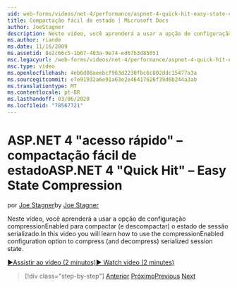 ```yaml
---
uid: web-forms/videos/net-4/performance/aspnet-4-quick-hit-easy-state-compression
title: Compactação fácil de estado | Microsoft Docs
author: JoeStagner
description: Neste vídeo, você aprenderá a usar a opção de configuração compressionEnabled para compactar (e descompactar) o estado de sessão serializado.
ms.author: riande
ms.date: 11/16/2009
ms.assetid: 8e2c66c5-1b67-483a-9e74-ed67b3d85051
msc.legacyurl: /web-forms/videos/net-4/performance/aspnet-4-quick-hit-easy-state-compression
msc.type: video
ms.openlocfilehash: 4eb6d08aeebcf963d2230fbc6c802ddc15477a3a
ms.sourcegitcommit: e7e91932a6e91a63e2e46417626f39d6b244a3ab
ms.translationtype: MT
ms.contentlocale: pt-BR
ms.lasthandoff: 03/06/2020
ms.locfileid: "78567721"
---
```

# <a name="aspnet-4-quick-hit--easy-state-compression"></a><span data-ttu-id="bde19-103">ASP.NET 4 "acesso rápido" – compactação fácil de estado</span><span class="sxs-lookup"><span data-stu-id="bde19-103">ASP.NET 4 "Quick Hit" – Easy State Compression</span></span>

<span data-ttu-id="bde19-104">por [Joe Stagner](https://github.com/JoeStagner)</span><span class="sxs-lookup"><span data-stu-id="bde19-104">by [Joe Stagner](https://github.com/JoeStagner)</span></span>

<span data-ttu-id="bde19-105">Neste vídeo, você aprenderá a usar a opção de configuração compressionEnabled para compactar (e descompactar) o estado de sessão serializado.</span><span class="sxs-lookup"><span data-stu-id="bde19-105">In this video you will learn how to use the compressionEnabled configuration option to compress (and decompress) serialized session state.</span></span> 

[<span data-ttu-id="bde19-106">&#9654;Assistir ao vídeo (2 minutos)</span><span class="sxs-lookup"><span data-stu-id="bde19-106">&#9654; Watch video (2 minutes)</span></span>](https://channel9.msdn.com/Blogs/ASP-NET-Site-Videos/aspnet-4-quick-hit-easy-state-compression)

> [!div class="step-by-step"]
> <span data-ttu-id="bde19-107">[Anterior](aspnet-4-quick-hit-selective-view-state.md)
> [Próximo](how-do-i-use-the-viewstatemode-property-for-managing-viewstate.md)</span><span class="sxs-lookup"><span data-stu-id="bde19-107">[Previous](aspnet-4-quick-hit-selective-view-state.md)
[Next](how-do-i-use-the-viewstatemode-property-for-managing-viewstate.md)</span></span>
